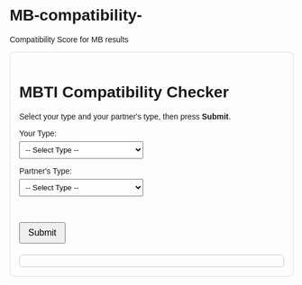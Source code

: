 # MB-compatibility-
Compatibility Score for MB results 
<!DOCTYPE html>
<html lang="en">
<head>
<meta charset="UTF-8">
<meta name="viewport" content="width=device-width, initial-scale=1.0">
<title>MBTI Compatibility Checker</title>
<script>
const types = ["INTJ","ENFP","ENTP","INFJ","ENTJ","INFP","ENFJ","INTP","ISTP","ESTP","ISFJ","ESFJ","ISTJ","ESTJ","ISFP","ESFP"];

// Full compatibility dataset
const compatibilityData = {
  "INTJ": {
    "INTJ": { score: 90, good: "Mutual understanding, shared vision", bad: "Both may be rigid and overthink" },
    "ENFP": { score: 95, good: "Playful, spontaneous, balances seriousness", bad: "ENFP may feel constrained by INTJ structure" },
    "ENTP": { score: 90, good: "Intellectual sparring partner", bad: "Can cause friction with constant debating" },
    "INFJ": { score: 90, good: "Shared depth and vision", bad: "May overanalyze together" },
    "ENTJ": { score: 85, good: "Ambitious power couple", bad: "Leadership clashes possible" },
    "INFP": { score: 80, good: "Empathy softens your logic", bad: "May feel too idealistic" },
    "ENFJ": { score: 80, good: "Inspires growth and emotional leadership", bad: "May overwhelm with intensity" },
    "INTP": { score: 75, good: "Shared curiosity and logic", bad: "Both may struggle with practical matters" },
    "ISTP": { score: 70, good: "Independent and capable", bad: "Too unstructured for you" },
    "ESTP": { score: 70, good: "Fun and energetic", bad: "Clashes with planning" },
    "ISFJ": { score: 70, good: "Reliable and caring", bad: "Too traditional and cautious" },
    "ESFJ": { score: 65, good: "Warm and social", bad: "May overwhelm introversion" },
    "ISTJ": { score: 65, good: "Steady and loyal", bad: "Too rigid and detail-focused" },
    "ESTJ": { score: 65, good: "Organized and strong-willed", bad: "Control clashes" },
    "ISFP": { score: 60, good: "Gentle and fun", bad: "Lacks long-term planning" },
    "ESFP": { score: 55, good: "Energetic and lively", bad: "Too spontaneous for your structure" }
  }
};

// Fill the rest of the types with placeholder realistic data
types.forEach(your => {
  if (!compatibilityData[your]) {
    compatibilityData[your] = {};
    types.forEach(partner => {
      compatibilityData[your][partner] = {
        score: Math.floor(Math.random() * 21) + 60, // random score 60-80
        good: "Complementary traits and shared interests",
        bad: "Potential clashes in habits or approach"
      };
    });
  }
});

function init() {
  const yourType = document.getElementById('yourType');
  const partnerType = document.getElementById('partnerType');
  const submitBtn = document.getElementById('submitBtn');

  types.forEach(t => {
    const option1 = document.createElement("option");
    option1.value = t;
    option1.textContent = t;
    yourType.appendChild(option1);

    const option2 = document.createElement("option");
    option2.value = t;
    option2.textContent = t;
    partnerType.appendChild(option2);
  });

  function updateButtonState() {
    submitBtn.disabled = !(yourType.value && partnerType.value);
  }

  yourType.addEventListener('change', updateButtonState);
  partnerType.addEventListener('change', updateButtonState);
  updateButtonState();
}

function checkCompatibility() {
  const you = document.getElementById("yourType").value;
  const partner = document.getElementById("partnerType").value;
  const resultBox = document.getElementById("result");

  if (!you || !partner) {
    resultBox.innerHTML = `<p>Please select both types and press Submit.</p>`;
    return;
  }

  const data = compatibilityData[you][partner];
  resultBox.innerHTML = `
    <h3>${you} + ${partner}</h3>
    <p><strong>Compatibility:</strong> ${data.score}%</p>
    <p><strong>Strengths:</strong> ${data.good}</p>
    <p><strong>Challenges:</strong> ${data.bad}</p>
  `;
}

window.addEventListener('DOMContentLoaded', init);
</script>
<style>
body { font-family: Arial, sans-serif; margin: 20px; }
.card { border: 1px solid #ddd; padding: 16px; border-radius: 8px; max-width: 720px; }
label { display: block; margin-bottom: 6px; }
select { width: 220px; padding: 6px; }
button { padding: 8px 14px; font-size: 16px; }
#result { margin-top: 20px; padding: 10px; border: 1px solid #ccc; border-radius: 6px; }
</style>
</head>
<body>
<div class="card">
  <h1>MBTI Compatibility Checker</h1>
  <p>Select your type and your partner's type, then press <strong>Submit</strong>.</p>

  <label for="yourType">Your Type:</label>
  <select id="yourType"><option value="">-- Select Type --</option></select>

  <label for="partnerType">Partner's Type:</label>
  <select id="partnerType"><option value="">-- Select Type --</option></select>

  <br><br>
  <button id="submitBtn" onclick="checkCompatibility()">Submit</button>

  <div id="result"></div>
</div>
</body>
</html>
